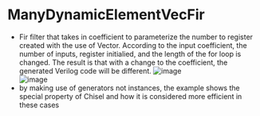 # ManyDynamicElementVecFir  
- Fir filter that takes in coefficient to parameterize the number to register created with the use of Vector. According to the input coefficient, the number of inputs, register initialied, and the length of the for loop is changed. The result is that with a change to the coefficient, the generated Verilog code will be different.
![image](https://user-images.githubusercontent.com/60077499/138822105-a98007d0-ac9f-446a-b513-5b4445ea10a0.png)  
![image](https://user-images.githubusercontent.com/60077499/138822154-3673baf9-7921-4bb7-a9ef-afd5ccafc8be.png)  
- by making use of generators not instances, the example shows the special property of Chisel and how it is considered more efficient in these cases
